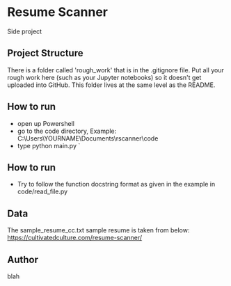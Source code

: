 # Resume Scanner
  
Side project

## Project Structure

There is a folder called 'rough_work' that is in the .gitignore file.  Put all your rough work here (such as your Jupyter notebooks) so it doesn't get uploaded into GitHub.  This folder lives at the same level as the README.


## How to run

* open up Powershell
* go to the code directory, Example: C:\Users\YOURNAME\Documents\rscanner\code
* type python main.py
`
## How to run
* Try to follow the function docstring format as given in the example in code/read_file.py



## Data

The sample_resume_cc.txt sample resume is taken from below:
https://cultivatedculture.com/resume-scanner/

## Author
blah
